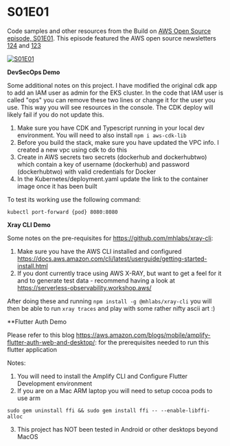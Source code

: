 # S01E01

Code samples and other resources from the Build on [AWS Open Source episode, S01E01](https://www.youtube.com/watch?v=yvaOErf6hcA). This episode featured the AWS open source newsletters [124](https://dev.to/aws/aws-open-source-news-and-updates-124-1i17) and [123](https://dev.to/aws/aws-open-source-news-and-updates-123-6o3)

[![S01E01](https://img.youtube.com/vi/yvaOErf6hcA/0.jpg)](https://www.youtube.com/watch?v=yvaOErf6hcA)


**DevSecOps Demo**

Some additional notes on this project. I have modified the original cdk app to add an IAM user as admin for the EKS cluster. In the code that IAM user is called "ops" you can remove these two lines or change it for the user you use. This way you will see resources in the console. The CDK deploy will likely fail if you do not update this.

1. Make sure you have CDK and Typescript running in your local dev environment. You will need to also install ```npm i aws-cdk-lib```
2. Before you build the stack, make sure you have updated the VPC info. I created a new vpc using cdk to do this
3. Create in AWS secrets two secrets (dockerhub and dockerhubtwo) which contain a key of username (dockerhub) and password (dockerhubtwo) with valid credentials for Docker
4. In the Kubernetes/deployment.yaml update the link to the container image once it has been built

To test its working use the following command:

```
kubectl port-forward {pod} 8080:8080
```

**Xray CLI Demo**

Some notes on the pre-requisites for https://github.com/mhlabs/xray-cli:

1. Make sure you have the AWS CLI installed and configured https://docs.aws.amazon.com/cli/latest/userguide/getting-started-install.html
2. If you dont currently trace using AWS X-RAY, but want to get a feel for it and to generate test data - recommend having a look at https://serverless-observability.workshop.aws/ 

After doing these and running ``` npm install -g @mhlabs/xray-cli ```   you will then be able to run ``` xray traces ``` and play with some rather nifty ascii art :)

**Flutter Auth Demo

Please refer to this blog https://aws.amazon.com/blogs/mobile/amplify-flutter-auth-web-and-desktop/: for the prerequisites needed to run this flutter application

Notes: 
1. You will need to install the Amplify CLI and Configure Flutter Development environment
2.  If you are on a Mac ARM laptop you will need to setup cocoa pods to use arm 
```
sudo gem uninstall ffi && sudo gem install ffi -- --enable-libffi-alloc
```
3. This project has NOT been tested in Android or other desktops beyond MacOS

